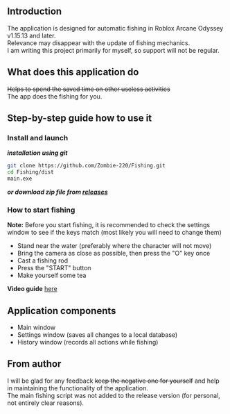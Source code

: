 ## Introduction
The application is designed for automatic fishing in Roblox Arcane Odyssey v1.15.13 and later.  
Relevance may disappear with the update of fishing mechanics.  
I am writing this project primarily for myself, so support will not be regular.

## What does this application do
~~Helps to spend the saved time on other useless activities~~  
The app does the fishing for you.  

## Step-by-step guide how to use it
### Install and launch
___installation using git___
```sh
git clone https://github.com/Zombie-220/Fishing.git
cd Fishing/dist
main.exe
```
___or download zip file from [releases](https://github.com/Zombie-220/Fishing/releases)___ 

### How to start fishing
**Note:** Before you start fishing, it is recommended to check the settings window to see if the keys match (most likely you will need to change them)

- Stand near the water (preferably where the character will not move)
- Bring the camera as close as possible, then press the "O" key once
- Cast a fishing rod
- Press the "START" button
- Make yourself some tea

**Video guide** [here](https://youtu.be/dakH4vISFCI)

## Application components
- Main window
- Settings window (saves all changes to a local database)
- History window (records all actions while fishing)

## From author
I will be glad for any feedback ~~keep the negative one for yourself~~ and help in maintaining the functionality of the application.  
The main fishing script was not added to the release version (for personal, not entirely clear reasons).  
